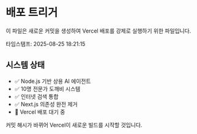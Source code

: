# 배포 트리거

이 파일은 새로운 커밋을 생성하여 Vercel 배포를 강제로 실행하기 위한 파일입니다.

타임스탬프: 2025-08-25 18:21:15

## 시스템 상태
- ✅ Node.js 기반 상용 AI 에이전트
- ✅ 10명 전문가 도깨비 시스템
- ✅ 인터넷 검색 통합
- ✅ Next.js 의존성 완전 제거
- 🚀 Vercel 배포 대기 중

커밋 해시가 바뀌어 Vercel이 새로운 빌드를 시작할 것입니다.
